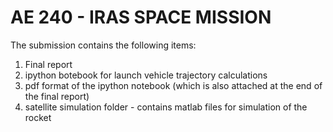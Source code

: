 # AE 240 - IRAS SPACE MISSION

The submission contains the following items: 

1. Final report
2. ipython botebook for launch vehicle trajectory calculations
3. pdf format of the ipython notebook (which is also attached at the end of the final report)
4. satellite simulation folder - contains matlab files for simulation of the rocket